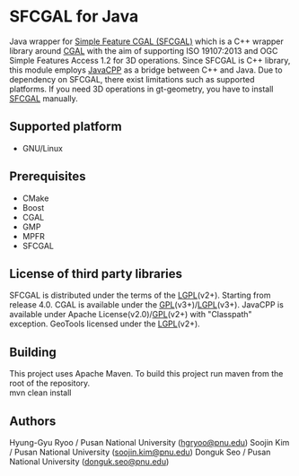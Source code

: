 # SFCGAL for Java

Java wrapper for [Simple Feature CGAL (SFCGAL)](http://sfcgal.org) which is a C++ wrapper library around [CGAL](http://www.cgal.org) with the aim of supporting ISO 19107:2013 and OGC Simple Features Access 1.2 for 3D operations. Since SFCGAL is C++ library, this module employs [JavaCPP](https://github.com/bytedeco/javacpp) as a bridge between C++ and Java. Due to dependency on SFCGAL, there exist limitations such as supported platforms. If you need 3D operations in gt-geometry, you have to install [SFCGAL](http://sfcgal.org) manually.

## Supported platform
  * GNU/Linux

## Prerequisites
 * CMake
 * Boost
 * CGAL
 * GMP
 * MPFR
 * SFCGAL
 
## License of third party libraries
SFCGAL is distributed under the terms of the [LGPL](http://www.gnu.org/licenses/old-licenses/lgpl-2.0.html)(v2+). Starting from release 4.0. CGAL is available under the [GPL](http://www.gnu.org/copyleft/gpl.html)(v3+)/[LGPL](http://www.gnu.org/copyleft/lesser.html)(v3+). JavaCPP is available under Apache License(v2.0)/[GPL](http://www.gnu.org/copyleft/gpl.html)(v2+) with "Classpath" exception. GeoTools licensed under the [LGPL](http://www.gnu.org/licenses/old-licenses/lgpl-2.0.html)(v2+).

## Building
This project uses Apache Maven. To build this project run maven from the root of the repository.  
    mvn clean install
    
## Authors
Hyung-Gyu Ryoo / Pusan National University (hgryoo@pnu.edu)
Soojin Kim / Pusan National University (soojin.kim@pnu.edu)
Donguk Seo / Pusan National University (donguk.seo@pnu.edu)

